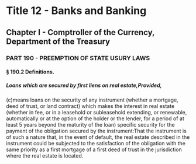 
# Title 12 - Banks and Banking
## Chapter I - Comptroller of the Currency, Department of the Treasury
### PART 190 - PREEMPTION OF STATE USURY LAWS
#### § 190.2 Definitions.
##### Loans which are secured by first liens on real estate,Provided,

(c)means loans on the security of any instrument (whether a mortgage, deed of trust, or land contract) which makes the interest in real estate (whether in fee, or in a leasehold or subleasehold extending, or renewable, automatically or at the option of the holder or the lender, for a period of at least 5 years beyond the maturity of the loan) specific security for the payment of the obligation secured by the instrument:That the instrument is of such a nature that, in the event of default, the real estate described in the instrument could be subjected to the satisfaction of the obligation with the same priority as a first mortgage of a first deed of trust in the jurisdiction where the real estate is located.
